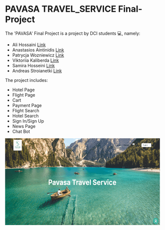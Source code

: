 # PAVASA TRAVEL_SERVICE Final-Project

The 'PAVASA' Final Project  is a project by DCI students :computer:, namely: 
- Ali Hossaini [Link](https://github.com/Hossaini1)
- Anastasios Aintinidis [Link](https://github.com/Taseos)
- Patrycja Wozniewicz [Link](https://github.com/Patison82)
- Viktoriia Kaliberda [Link](https://github.com/kaliberda97)
- Samira Hosseini [Link](https://github.com/samiraHs)
- Andreas Stroianetki [Link](https://github.com/Sandreass)

The project includes:
- Hotel Page 
- Flight Page 
- Cart
- Payment Page
- Flight Search
- Hotel Search
- Sign In/Sign Up
- News Page
- Chat Bot


![start page ](./public/gif.gif)